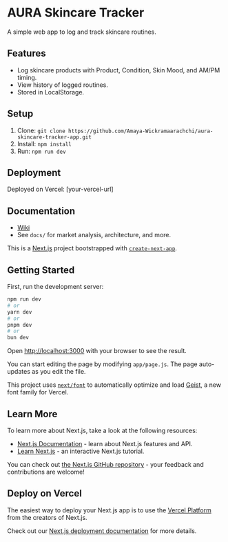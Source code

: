 # AURA Skincare Tracker
A simple web app to log and track skincare routines.

## Features
- Log skincare products with Product, Condition, Skin Mood, and AM/PM timing.
- View history of logged routines.
- Stored in LocalStorage.

## Setup
1. Clone: `git clone https://github.com/Amaya-Wickramaarachchi/aura-skincare-tracker-app.git`
2. Install: `npm install`
3. Run: `npm run dev`

## Deployment
Deployed on Vercel: [your-vercel-url]

## Documentation
- [Wiki](https://github.com/Amaya-Wickramaarachchi/aura-skincare-tracker-app/wiki)
- See `docs/` for market analysis, architecture, and more.


This is a [Next.js](https://nextjs.org) project bootstrapped with [`create-next-app`](https://github.com/vercel/next.js/tree/canary/packages/create-next-app).

## Getting Started

First, run the development server:

```bash
npm run dev
# or
yarn dev
# or
pnpm dev
# or
bun dev
```

Open [http://localhost:3000](http://localhost:3000) with your browser to see the result.

You can start editing the page by modifying `app/page.js`. The page auto-updates as you edit the file.

This project uses [`next/font`](https://nextjs.org/docs/app/building-your-application/optimizing/fonts) to automatically optimize and load [Geist](https://vercel.com/font), a new font family for Vercel.

## Learn More

To learn more about Next.js, take a look at the following resources:

- [Next.js Documentation](https://nextjs.org/docs) - learn about Next.js features and API.
- [Learn Next.js](https://nextjs.org/learn) - an interactive Next.js tutorial.

You can check out [the Next.js GitHub repository](https://github.com/vercel/next.js) - your feedback and contributions are welcome!

## Deploy on Vercel

The easiest way to deploy your Next.js app is to use the [Vercel Platform](https://vercel.com/new?utm_medium=default-template&filter=next.js&utm_source=create-next-app&utm_campaign=create-next-app-readme) from the creators of Next.js.

Check out our [Next.js deployment documentation](https://nextjs.org/docs/app/building-your-application/deploying) for more details.
